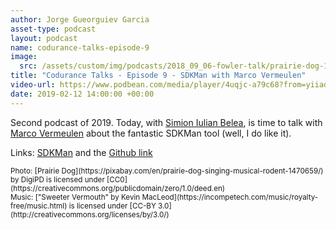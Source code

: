 ```yaml
---
author: Jorge Gueorguiev Garcia
asset-type: podcast
layout: podcast
name: codurance-talks-episode-9
image: 
  src: /assets/custom/img/podcasts/2018_09_06-fowler-talk/prairie-dog-1470659_1280.jpg
title: "Codurance Talks - Episode 9 - SDKMan with Marco Vermeulen"
video-url: https://www.podbean.com/media/player/4uqjc-a79c68?from=yiiadmin&download=1&version=1&vjs=1&skin=1&auto=0&share=1&fonts=Helvetica&download=1&rtl=0
date: 2019-02-12 14:00:00 +00:00
---
```


Second podcast of 2019. Today, with [Simion Iulian Belea](https://github.com/simion-iulian), is time to talk with [Marco Vermeulen](https://github.com/marc0der) about the fantastic SDKMan tool (well, I do like it).


Links:
[SDKMan](https://sdkman.io/) and the [Github link](https://github.com/sdkman)


<sub>
Photo: [Prairie Dog](https://pixabay.com/en/prairie-dog-singing-musical-rodent-1470659/) by DigiPD is licensed under [CC0](https://creativecommons.org/publicdomain/zero/1.0/deed.en)
<br/>Music: ["Sweeter Vermouth" by Kevin MacLeod](https://incompetech.com/music/royalty-free/music.html) is licensed under [CC-BY 3.0](http://creativecommons.org/licenses/by/3.0/)
</sub>
